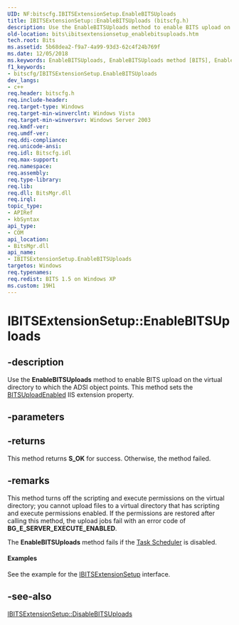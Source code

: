 ```yaml
---
UID: NF:bitscfg.IBITSExtensionSetup.EnableBITSUploads
title: IBITSExtensionSetup::EnableBITSUploads (bitscfg.h)
description: Use the EnableBITSUploads method to enable BITS upload on the virtual directory to which the ADSI object points. This method sets the BITSUploadEnabled IIS extension property.
old-location: bits\ibitsextensionsetup_enablebitsuploads.htm
tech.root: Bits
ms.assetid: 5b68dea2-f9a7-4a99-93d3-62c4f24b769f
ms.date: 12/05/2018
ms.keywords: EnableBITSUploads, EnableBITSUploads method [BITS], EnableBITSUploads method [BITS],IBITSExtensionSetup interface, IBITSExtensionSetup interface [BITS],EnableBITSUploads method, IBITSExtensionSetup.EnableBITSUploads, IBITSExtensionSetup::EnableBITSUploads, _drz_ibitsextensionsetup_enablebitsuploads, bits.ibitsextensionsetup_enablebitsuploads, bitscfg/IBITSExtensionSetup::EnableBITSUploads
f1_keywords:
- bitscfg/IBITSExtensionSetup.EnableBITSUploads
dev_langs:
- c++
req.header: bitscfg.h
req.include-header: 
req.target-type: Windows
req.target-min-winverclnt: Windows Vista
req.target-min-winversvr: Windows Server 2003
req.kmdf-ver: 
req.umdf-ver: 
req.ddi-compliance: 
req.unicode-ansi: 
req.idl: Bitscfg.idl
req.max-support: 
req.namespace: 
req.assembly: 
req.type-library: 
req.lib: 
req.dll: BitsMgr.dll
req.irql: 
topic_type:
- APIRef
- kbSyntax
api_type:
- COM
api_location:
- BitsMgr.dll
api_name:
- IBITSExtensionSetup.EnableBITSUploads
targetos: Windows
req.typenames: 
req.redist: BITS 1.5 on Windows XP
ms.custom: 19H1
---
```


# IBITSExtensionSetup::EnableBITSUploads


## -description


Use the 
<b>EnableBITSUploads</b> method to enable BITS upload on the virtual directory to which the ADSI object points. This method sets the 
<a href="https://docs.microsoft.com/windows/desktop/Bits/bits-iis-extension-properties">BITSUploadEnabled</a> IIS extension property.


## -parameters






## -returns



This method returns <b>S_OK</b> for success. Otherwise, the method failed.




## -remarks



This method turns off the scripting and execute permissions on the virtual directory; you cannot upload files to a virtual directory that has scripting and execute permissions enabled. If the permissions are restored after calling this method, the upload jobs fail with an error code of <b>BG_E_SERVER_EXECUTE_ENABLED</b>.

The 
<b>EnableBITSUploads</b> method fails if the <a href="https://docs.microsoft.com/windows/desktop/TaskSchd/task-scheduler-start-page">Task Scheduler</a> is disabled.


#### Examples

See the example for the 
<a href="https://docs.microsoft.com/windows/desktop/api/bitscfg/nn-bitscfg-ibitsextensionsetup">IBITSExtensionSetup</a> interface.

<div class="code"></div>



## -see-also




<a href="https://docs.microsoft.com/windows/desktop/api/bitscfg/nf-bitscfg-ibitsextensionsetup-disablebitsuploads">IBITSExtensionSetup::DisableBITSUploads</a>
 

 

